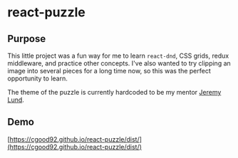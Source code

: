 # react-puzzle

## Purpose
This little project was a fun way for me to learn `react-dnd`, CSS grids, redux middleware, and practice other concepts.  I've also wanted to try clipping an image into several pieces for a long time now, so this was the perfect opportunity to learn.

The theme of the puzzle is currently hardcoded to be my mentor [Jeremy Lund](https://github.com/lund0n).

## Demo

[https://cgood92.github.io/react-puzzle/dist/](https://cgood92.github.io/react-puzzle/dist/)
